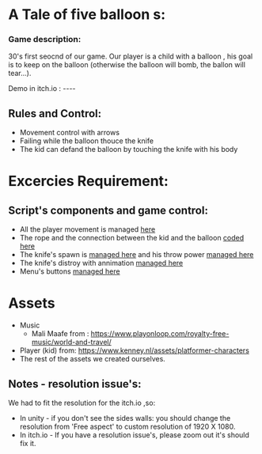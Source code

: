 # A Tale of five balloon s:

### Game description:
30's first seocnd of our game. 
Our player is a child with a balloon , his goal is to keep on the balloon  (otherwise the balloon  will bomb, the ballon will tear...).

Demo in itch.io : ----


## Rules and Control:
 * Movement control with arrows
 * Failing while the balloon  thouce the knife
 * The kid can defand the balloon  by touching the knife with his body 

 # Excercies Requirement:
## Script's components and game control:
* All the player movement is managed [here](https://github.com/dobzik/MainGameDev/blob/master/Lesson9/New%20Unity%20Project/Assets/Scripts/Move.cs)
* The rope and the connection between the kid and the balloon [coded here](https://github.com/dobzik/MainGameDev/blob/master/Lesson9/New%20Unity%20Project/Assets/Scripts/Rope.cs) 
* The knife's spawn is [managed here](https://github.com/dobzik/MainGameDev/blob/master/Lesson9/New%20Unity%20Project/Assets/Scripts/SpawnEnemy.cs) 
and his throw power [managed here](https://github.com/dobzik/MainGameDev/blob/master/Lesson9/New%20Unity%20Project/Assets/Scripts/Throw.cs)
* The knife's distroy with annimation [managed here](https://github.com/dobzik/MainGameDev/blob/master/Lesson9/New%20Unity%20Project/Assets/Scripts/Destroyed.cs) 
* Menu's buttons [managed here](https://github.com/dobzik/MainGameDev/blob/master/Lesson9/New%20Unity%20Project/Assets/Scripts/Menu.cs)

# Assets
* Music 
    * Mali Maafe from : https://www.playonloop.com/royalty-free-music/world-and-travel/
* Player (kid) from: https://www.kenney.nl/assets/platformer-characters
* The rest of the assets we created ourselves.



## Notes - resolution issue's:
We had to fit the resolution for the itch.io ,so:
* In unity - if you don't see the sides walls: you should change the resolution from 'Free aspect' to custom resolution of 1920 X 1080.
* In itch.io - If you have a resolution issue's, please zoom out it's should fix it.
